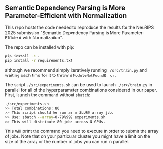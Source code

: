 ## Semantic Dependency Parsing is More Parameter-Efficient with Normalization

This repo hosts the code needed to reproduce the results for the NeuRIPS 2025 submission "Semantic Dependency Parsing is More Parameter-Efficient with Normalization".

The repo can be installed with pip:
```bash
pip install -e .
pip install -r requirements.txt
```
although we recommend simply iteratively running ``./src/train.py`` and waiting each time for it to throw a ``ModuleNotFoundError``.

The script ``./src/experiments.sh`` can be used to launch ``./src/train.py`` in parallel for all of the hyperparameter combinations considered in our paper. First, launch the command without ``sbatch``:

```bash
./src/experiments.sh
>> Total combinations: 80
>> This script should be run as a SLURM array job.
>> Use: sbatch --array=0-79%999 experiments.sh
>> This will distribute 80 jobs across N GPUs.
```

This will print the command you need to execute in order to submit the array of jobs. Note that on your particular cluster you might have a limit on the size of the array or the number of jobs you can run in parallel.